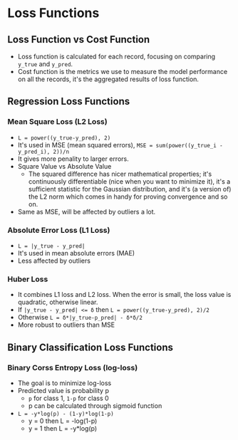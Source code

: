 # Loss Functions

## Loss Function vs Cost Function
* Loss function is calculated for each record, focusing on comparing `y_true` and `y_pred`.
* Cost function is the metrics we use to measure the model performance on all the records, it's the aggregated results of loss function.

## Regression Loss Functions

### Mean Square Loss (L2 Loss)
* `L = power((y_true-y_pred), 2)`
* It's used in MSE (mean squared errors), `MSE = sum(power((y_true_i - y_pred_i), 2))/n`
* It gives more penality to larger errors.
* Square Value vs Absolute Value
  * The squared difference has nicer mathematical properties; it's continuously differentiable (nice when you want to minimize it), it's a sufficient statistic for the Gaussian distribution, and it's (a version of) the L2 norm which comes in handy for proving convergence and so on.
* Same as MSE, will be affected by outliers a lot.

### Absolute Error Loss (L1 Loss)
* `L = |y_true - y_pred|`
* It's used in mean absolute errors (MAE)
* Less affected by outliers

### Huber Loss
* It combines L1 loss and L2 loss. When the error is small, the loss value is quadratic, otherwise linear.
* If `|y_true - y_pred| <= δ` then `L = power((y_true-y_pred), 2)/2`
* Otherwise `L = δ*|y_true-p_pred| - δ*δ/2`
* More robust to outliers than MSE

## Binary Classification Loss Functions

### Binary Corss Entropy Loss (log-loss)
* The goal is to minimize log-loss
* Predicted value is probability p
  * `p` for class 1, `1-p` for class 0
  * p can be calculated through sigmoid function
* `L = -y*log(p) - (1-y)*log(1-p)`
  * y = 0 then L = -log(1-p)
  * y = 1 then L = -y*log(p)



